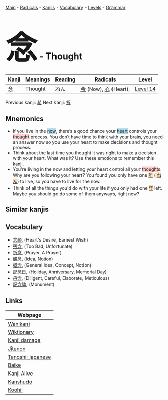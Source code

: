 <style> bigfont {font-size: 100px}</style>
[Main](../index.md) -
[Radicals](../radicals.md) -
[Kanjis](../kanjis.md) -
[Vocabulary](../vocabulary.md) -
[Levels](../levels.md) -
[Grammar](../grammar.md)
# <bigfont> 念</bigfont> - Thought 

| Kanji | Meanings | Reading | Radicals | Level |
| --- | --- | --- | --- | --- |
| 念 | Thought | ねん | [今](../radicals/今.md) (Now), [心](../radicals/心.md) (Heart),  | [Level 14](../levels/wk_level14.md) |

Previous kanji: [希](希.md) Next kanji: [折](折.md) 

## Mnemonics
 * If you live in the <span style="background-color:#ADD8E6"> now</span>, there’s a good chance your <span style="background-color:#ADD8E6"> heart</span> controls your <span style="background-color:#ffcccb"> thought</span> process. You don’t have time to think with your brain, you need an answer now so you use your heart to make decisions and thought process.
* Think about the last time you thought it was right to make a decision with your heart. What was it? Use these emotions to remember this kanji.
* You're living in the now and letting your heart control all your <span style="background-color:#ffcccb"> thought</span>s. Why are you following your heart? You found you only have one <span style="background-color:#ffcccb"> <span style="background-color:#fed8b1"> [年](https://jisho.org/search/年)</span></span> (<span style="background-color:#fed8b1"> [ねん](https://jisho.org/search/ねん)</span>) to live, so you have to live for the now.
* Think of all the things you'd do with your life if you only had one <span style="background-color:#fed8b1"> [年](https://jisho.org/search/年)</span> left. Maybe you should go do some of them anyways, right now?


## Similar kanjis
 


## Vocabulary
 * [念願](../vocabulary/念.md), (Heart's Desire, Earnest Wish)
* [残念](../vocabulary/念.md), (Too Bad, Unfortunate)
* [祈念](../vocabulary/念.md), (Prayer, A Prayer)
* [観念](../vocabulary/念.md), (Idea, Notion)
* [概念](../vocabulary/念.md), (General Idea, Concept, Notion)
* [記念日](../vocabulary/念.md), (Holiday, Anniversary, Memorial Day)
* [丹念](../vocabulary/念.md), (Diligent, Careful, Elaborate, Meticulous)
* [記念碑](../vocabulary/念.md), (Monument)



## Links 

| Webpage |
| --- |
| [Wanikani          ](https://www.wanikani.com/kanji/念) |
| [Wiktionary        ](https://en.wiktionary.org/wiki/念) |
| [Kanji damage      ](http://www.kanjidamage.com/kanji/search?utf8=✓&q=念) |
| [Jitenon           ](https://jitenon.com/kanji/念) |
| [Tanoshii japanese ](https://www.tanoshiijapanese.com/dictionary/kanji.cfm?k=念) |
| [Baike             ](https://baike.baidu.com/item/念) |
| [Kanji Alive       ](https://app.kanjialive.com/念) |
| [Kanshudo          ](https://www.kanshudo.com/searchmn?q=念) |
| [Koohii            ](https://kanji.koohii.com/study/kanji/念) |
